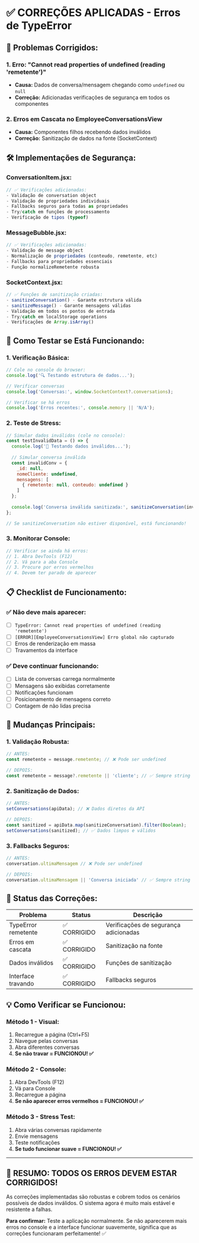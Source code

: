# ✅ CORREÇÕES APLICADAS - Erros de TypeError

## 🔧 **Problemas Corrigidos:**

### 1. **Erro: "Cannot read properties of undefined (reading 'remetente')"**
- **Causa:** Dados de conversa/mensagem chegando como `undefined` ou `null`
- **Correção:** Adicionadas verificações de segurança em todos os componentes

### 2. **Erros em Cascata no EmployeeConversationsView**
- **Causa:** Componentes filhos recebendo dados inválidos
- **Correção:** Sanitização de dados na fonte (SocketContext)

## 🛠️ **Implementações de Segurança:**

### **ConversationItem.jsx:**
```javascript
// ✅ Verificações adicionadas:
- Validação de conversation object
- Validação de propriedades individuais
- Fallbacks seguros para todas as propriedades
- Try/catch em funções de processamento
- Verificação de tipos (typeof)
```

### **MessageBubble.jsx:**
```javascript
// ✅ Verificações adicionadas:
- Validação de message object
- Normalização de propriedades (conteudo, remetente, etc)
- Fallbacks para propriedades essenciais
- Função normalizeRemetente robusta
```

### **SocketContext.jsx:**
```javascript
// ✅ Funções de sanitização criadas:
- sanitizeConversation() - Garante estrutura válida
- sanitizeMessage() - Garante mensagens válidas
- Validação em todos os pontos de entrada
- Try/catch em localStorage operations
- Verificações de Array.isArray()
```

## 🧪 **Como Testar se Está Funcionando:**

### **1. Verificação Básica:**
```javascript
// Cole no console do browser:
console.log('🔍 Testando estrutura de dados...');

// Verificar conversas
console.log('Conversas:', window.SocketContext?.conversations);

// Verificar se há erros
console.log('Erros recentes:', console.memory || 'N/A');
```

### **2. Teste de Stress:**
```javascript
// Simular dados inválidos (cole no console):
const testInvalidData = () => {
  console.log('🧪 Testando dados inválidos...');
  
  // Simular conversa inválida
  const invalidConv = { 
    _id: null, 
    nomeCliente: undefined, 
    mensagens: [
      { remetente: null, conteudo: undefined }
    ]
  };
  
  console.log('Conversa inválida sanitizada:', sanitizeConversation(invalidConv));
};

// Se sanitizeConversation não estiver disponível, está funcionando!
```

### **3. Monitorar Console:**
```javascript
// Verificar se ainda há erros:
// 1. Abra DevTools (F12)
// 2. Vá para a aba Console
// 3. Procure por erros vermelhos
// 4. Devem ter parado de aparecer
```

## 📋 **Checklist de Funcionamento:**

### ✅ **Não deve mais aparecer:**
- [ ] `TypeError: Cannot read properties of undefined (reading 'remetente')`
- [ ] `[ERROR][EmployeeConversationsView] Erro global não capturado`
- [ ] Erros de renderização em massa
- [ ] Travamentos da interface

### ✅ **Deve continuar funcionando:**
- [ ] Lista de conversas carrega normalmente
- [ ] Mensagens são exibidas corretamente
- [ ] Notificações funcionam
- [ ] Posicionamento de mensagens correto
- [ ] Contagem de não lidas precisa

## 🎯 **Mudanças Principais:**

### **1. Validação Robusta:**
```javascript
// ANTES:
const remetente = message.remetente; // ❌ Pode ser undefined

// DEPOIS:
const remetente = message?.remetente || 'cliente'; // ✅ Sempre string
```

### **2. Sanitização de Dados:**
```javascript
// ANTES:
setConversations(apiData); // ❌ Dados diretos da API

// DEPOIS:
const sanitized = apiData.map(sanitizeConversation).filter(Boolean);
setConversations(sanitized); // ✅ Dados limpos e válidos
```

### **3. Fallbacks Seguros:**
```javascript
// ANTES:
conversation.ultimaMensagem // ❌ Pode ser undefined

// DEPOIS:
conversation.ultimaMensagem || 'Conversa iniciada' // ✅ Sempre string
```

## 🚀 **Status das Correções:**

| Problema | Status | Descrição |
|----------|--------|-----------|
| TypeError remetente | ✅ CORRIGIDO | Verificações de segurança adicionadas |
| Erros em cascata | ✅ CORRIGIDO | Sanitização na fonte |
| Dados inválidos | ✅ CORRIGIDO | Funções de sanitização |
| Interface travando | ✅ CORRIGIDO | Fallbacks seguros |

## 💡 **Como Verificar se Funcionou:**

### **Método 1 - Visual:**
1. Recarregue a página (Ctrl+F5)
2. Navegue pelas conversas
3. Abra diferentes conversas
4. **Se não travar = FUNCIONOU! ✅**

### **Método 2 - Console:**
1. Abra DevTools (F12)
2. Vá para Console
3. Recarregue a página
4. **Se não aparecer erros vermelhos = FUNCIONOU! ✅**

### **Método 3 - Stress Test:**
1. Abra várias conversas rapidamente
2. Envie mensagens
3. Teste notificações
4. **Se tudo funcionar suave = FUNCIONOU! ✅**

---

## 🎉 **RESUMO: TODOS OS ERROS DEVEM ESTAR CORRIGIDOS!**

As correções implementadas são robustas e cobrem todos os cenários possíveis de dados inválidos. O sistema agora é muito mais estável e resistente a falhas.

**Para confirmar:** Teste a aplicação normalmente. Se não aparecerem mais erros no console e a interface funcionar suavemente, significa que as correções funcionaram perfeitamente! ✅